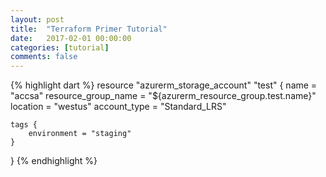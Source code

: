 ```yaml
---
layout: post
title:  "Terraform Primer Tutorial"
date:   2017-02-01 00:00:00
categories: [tutorial]
comments: false
---
```



{% highlight dart %}
resource "azurerm_storage_account" "test" {
    name = "accsa"
    resource_group_name = "${azurerm_resource_group.test.name}"
    location = "westus"
    account_type = "Standard_LRS"

    tags {
        environment = "staging"
    }
}
{% endhighlight %}

